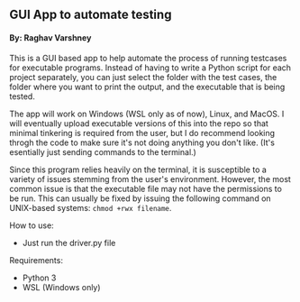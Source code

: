 ## GUI App to automate testing
#### By: Raghav Varshney

This is a GUI based app to help automate the process of running testcases for executable programs. Instead of having to write a Python script for each project separately, you can just select the folder with the test cases, the folder where you want to print the output, and the executable that is being tested.

The app will work on Windows (WSL only as of now), Linux, and MacOS. I will eventually upload executable versions of this into the repo so that minimal tinkering is required from the user, but I do recommend looking throgh the code to make sure it's not doing anything you don't like. (It's esentially just sending commands to the terminal.) 

Since this program relies heavily on the terminal, it is susceptible to a variety of issues stemming from the user's environment. However, the most common issue is that the executable file may not have the permissions to be run. This can usually be fixed by issuing the following command on UNIX-based systems: `chmod +rwx filename`.

How to use:
* Just run the driver.py file

Requirements:
* Python 3
* WSL (Windows only)
